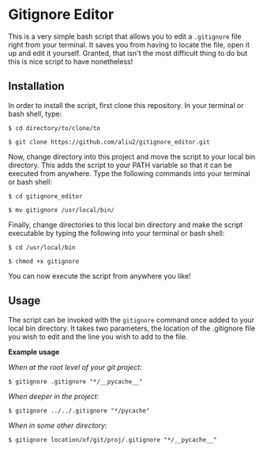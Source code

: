 # Gitignore Editor

This is a very simple bash script that allows you to edit a `.gitignore` file right from your terminal. It saves you from having to locate the file, open it up and edit it yourself. Granted, that isn't the most difficult thing to do but this is nice script to have nonetheless!

## Installation
In order to install the script, first clone this repository. In your terminal or bash shell, type:

`$ cd directory/to/clone/to`

`$ git clone https://github.com/aliu2/gitignore_editor.git`

Now, change directory into this project and move the script to your local bin directory. This adds the script to your PATH variable so that it can be executed from anywhere. Type the following commands into your terminal or bash shell:

`$ cd gitignore_editor`

`$ mv gitignore /usr/local/bin/`

Finally, change directories to this local bin directory and make the script executable by typing the following into your terminal or bash shell:

`$ cd /usr/local/bin`

`$ chmod +x gitignore`

You can now execute the script from anywhere you like!

## Usage

The script can be invoked with the `gitignore` command once added to your local bin directory. It takes two parameters, the location of the .gitignore file you wish to edit and the line you wish to add to the file. 

**Example usage**

_When at the root level of your git project:_

`$ gitignore .gitignore "*/__pycache__"`

_When deeper in the project:_

`$ gitignore ../../.gitignore "*/pycache"`

_When in some other directory:_

`$ gitignore location/of/git/proj/.gitignore "*/__pycache__"`
